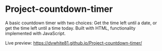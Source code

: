 # Project-countdown-timer

A basic countdown timer with two choices: Get the time left until a date, or get the time left until a time today. Built with HTML, functionality implemented with JavaScript.

Live preview: https://dvwhite81.github.io/Project-countdown-timer/
